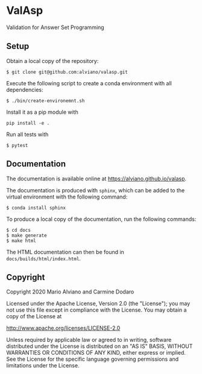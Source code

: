 # ValAsp
Validation for Answer Set Programming


## Setup

Obtain a local copy of the repository:

```shell script
$ git clone git@github.com:alviano/valasp.git
``` 


Execute the following script to create a conda environment with all dependencies:

```shell script
$ ./bin/create-environemnt.sh
```


Install it as a pip module with

```shell script
pip install -e .
```


Run all tests with

```shell script
$ pytest
```


## Documentation

The documentation is available online at https://alviano.github.io/valasp.

The documentation is produced with `sphinx`, which can be added to the virtual environment with the following command:

```shell script
$ conda install sphinx
```

To produce a local copy of the documentation, run the following commands:

```shell script
$ cd docs
$ make generate
$ make html
```

The HTML documentation can then be found in `docs/builds/html/index.html`.


## Copyright

Copyright 2020 Mario Alviano and Carmine Dodaro

Licensed under the Apache License, Version 2.0 (the "License");
you may not use this file except in compliance with the License.
You may obtain a copy of the License at

   http://www.apache.org/licenses/LICENSE-2.0

Unless required by applicable law or agreed to in writing, software
distributed under the License is distributed on an "AS IS" BASIS,
WITHOUT WARRANTIES OR CONDITIONS OF ANY KIND, either express or implied.
See the License for the specific language governing permissions and
limitations under the License.


